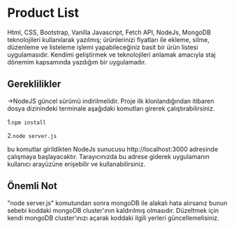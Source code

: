 # Product List

Html, CSS, Bootstrap, Vanilla Javascript, Fetch API, NodeJs, MongoDB teknolojileri kullanılarak yazılmış; ürünlerinizi fiyatları ile ekleme, silme, düzenleme ve listeleme işlemi yapabileceğiniz basit bir ürün listesi uygulamasıdır. Kendimi geliştirmek ve teknolojileri anlamak amacıyla staj dönemim kapsamında yazdığım bir uygulamadır.

## Gereklilikler
->NodeJS güncel sürümü indirilmelidir.
Proje ilk klonlandığından itibaren dosya dizinindeki terminale aşağıdaki komutları girerek çalıştırabilirsiniz.

1.```npm install```

2.```node server.js```
        
bu komutlar girildikten NodeJs sunucusu http://localhost:3000 adresinde çalışmaya başlayacaktır. Tarayıcınızda bu adrese giderek uygulamanın kullanıcı arayüzüne erişebilir
ve kullanabilirsiniz.

## Önemli Not
"node server.js" komutundan sonra mongoDB ile alakalı hata alırsanız bunun sebebi koddaki mongoDB cluster'ının kaldırılmış olmasıdır. Düzeltmek için kendi mongoDB cluster'ınızı açarak koddaki ilgili yerleri güncellemelisiniz.
